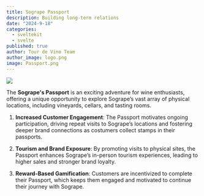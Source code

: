 ```yaml
---
title: Sogrape Passport
description: Building long-term relations
date: "2024-9-18"
categories:
  - sveltekit
  - svelte
published: true
author: Tour de Vino Team
author_image: logo.png
image: Passport.png
---
```


![](passport-diagram-v2.png)

The **Sogrape's Passport** is an exciting adventure for wine enthusiasts, offering a unique opportunity to explore Sogrape’s vast array of physical locations, including vineyards, cellars, and tasting rooms.

1. **Increased Customer Engagement**: The Passport motivates ongoing participation, driving repeat visits to Sogrape’s locations and fostering deeper brand connections as costumers collect stamps in their passports.

2. **Tourism and Brand Exposure**: By promoting visits to physical sites, the Passport enhances Sogrape’s in-person tourism experiences, leading to higher sales and stronger brand loyalty.

3. **Reward-Based Gamification**: Customers are incentivized to complete their Passport, which keeps them engaged and motivated to continue their journey with Sogrape.


<!--
The Passport acts as a companion for those who embark on this journey, incentivizing them to visit different Sogrape sites across various regions and countries. The goal is to engage customers with a long-term challenge that not only deepens their connection with the brand but also rewards them for exploring all that Sogrape has to offer.

1. **Starting the Journey**:

   Customers enter the program by filling out simple forms detailing their interests and preferences. This allows Sogrape to create a **Passport**, which contains a curated list of physical experiences such as vineyard tours, cellar visits, wine tastings, and more.

2. **Engagement and Challenges**:
   The Passport is designed as a **long-term challenge** that encourages customers to visit multiple locations and participate in Sogrape activities. For every completed experience—whether it’s a tour of a vineyard or a wine-tasting event—customers receive a physical label or pin to place in their Passport.

3. **The Ultimate Reward**:
   Customers are driven by the goal of completing their Passport by visiting every location and participating in every recommended activity. Once all the locations and experiences have been completed, customers receive an exclusive reward, such as limited-edition wine or an unforgettable experience tailored by Sogrape.

4. **A Game for Wine Enthusiasts**:
   The Passport is designed to be an immersive game that keeps customers engaged over time. As they progress through the various regions and countries, they not only enjoy the richness of Sogrape’s offerings but also feel a sense of achievement as they collect more pins and move closer to completing their Passport.

## Key Benefits:

- **Increased Customer Engagement**: The Passport motivates ongoing participation, driving repeat visits to Sogrape’s locations and fostering deeper brand connections.
- **Tourism and Brand Exposure**: By promoting visits to physical sites, the Passport enhances Sogrape’s in-person tourism experiences, leading to higher sales and stronger brand loyalty.
- **Reward-Based Gamification**: Customers are incentivized to complete their Passport, which keeps them engaged and motivated to continue their journey with Sogrape.

---
-->